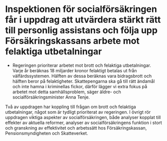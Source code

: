 # Inspektionen för socialförsäkringen får i uppdrag att utvärdera stärkt rätt till personlig assistans och följa upp Försäkringskassans arbete mot felaktiga utbetalningar

- Regeringen prioriterar arbetet mot brott och felaktiga utbetalningar. Varje år beräknas 18 miljarder kronor felaktigt betalas ut från välfärdssystemen. Hälften av dessa beräknas vara bidragsbrott och hälften beror på felaktigheter. Skattepengarna ska gå till rätt ändamål och inte hamna i kriminellas fickor, därför lägger vi extra fokus på arbetet mot detta samhällsproblem, säger äldre- och socialförsäkringsminister Anna Tenje.

Två av uppdragen har koppling till frågan om brott och felaktiga utbetalningar, något som är tydligt prioriterat av regeringen. I övrigt rör uppdragen viktiga aspekter av socialförsäkringen, både analyser kopplat till effekter av aktuella reformer, analyser av socialförsäkringens funktion i stort och granskning av effektivitet och arbetssätt hos Försäkringskassan, Pensionsmyndigheten och Skatteverket.
